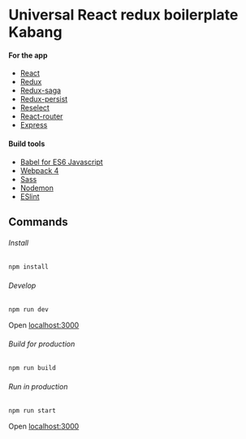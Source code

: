 # Universal React redux boilerplate Kabang

#### For the app
- [React](https://reactjs.org/)
- [Redux](https://redux.js.org/)
- [Redux-saga](https://redux-saga.js.org/)
- [Redux-persist](https://github.com/rt2zz/redux-persist)
- [Reselect](https://github.com/reduxjs/reselect)
- [React-router](https://reacttraining.com/react-router/web)
- [Express](http://expressjs.com/)

#### Build tools
- [Babel for ES6 Javascript](https://babeljs.io/)
- [Webpack 4](https://webpack.js.org/)
- [Sass](http://sass-lang.com/)
- [Nodemon](https://nodemon.io/)
- [ESlint](https://eslint.org/)

## Commands
###### Install
```bash
npm install
```

###### Develop

```bash
npm run dev
```
Open [localhost:3000](http://localhost:3000)

###### Build for production

```bash
npm run build
```

###### Run in production

```bash
npm run start
```
Open [localhost:3000](http://localhost:3000)